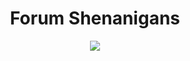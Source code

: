 <h1 align="center">Forum Shenanigans</h1>
<div align="center"><img src="https://static.vecteezy.com/system/resources/thumbnails/002/082/093/small/cute-shiba-inu-dog-paws-up-over-wall-illustration-vector.jpg" /></div>
